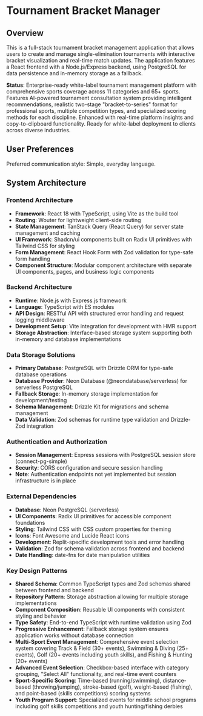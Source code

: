 # Tournament Bracket Manager

## Overview

This is a full-stack tournament bracket management application that allows users to create and manage single-elimination tournaments with interactive bracket visualization and real-time match updates. The application features a React frontend with a Node.js/Express backend, using PostgreSQL for data persistence and in-memory storage as a fallback.

**Status**: Enterprise-ready white-label tournament management platform with comprehensive sports coverage across 11 categories and 65+ sports. Features AI-powered tournament consultation system providing intelligent recommendations, realistic two-stage "bracket-to-series" format for professional sports, multiple competition types, and specialized scoring methods for each discipline. Enhanced with real-time platform insights and copy-to-clipboard functionality. Ready for white-label deployment to clients across diverse industries.

## User Preferences

Preferred communication style: Simple, everyday language.

## System Architecture

### Frontend Architecture
- **Framework**: React 18 with TypeScript, using Vite as the build tool
- **Routing**: Wouter for lightweight client-side routing
- **State Management**: TanStack Query (React Query) for server state management and caching
- **UI Framework**: Shadcn/ui components built on Radix UI primitives with Tailwind CSS for styling
- **Form Management**: React Hook Form with Zod validation for type-safe form handling
- **Component Structure**: Modular component architecture with separate UI components, pages, and business logic components

### Backend Architecture
- **Runtime**: Node.js with Express.js framework
- **Language**: TypeScript with ES modules
- **API Design**: RESTful API with structured error handling and request logging middleware
- **Development Setup**: Vite integration for development with HMR support
- **Storage Abstraction**: Interface-based storage system supporting both in-memory and database implementations

### Data Storage Solutions
- **Primary Database**: PostgreSQL with Drizzle ORM for type-safe database operations
- **Database Provider**: Neon Database (@neondatabase/serverless) for serverless PostgreSQL
- **Fallback Storage**: In-memory storage implementation for development/testing
- **Schema Management**: Drizzle Kit for migrations and schema management
- **Data Validation**: Zod schemas for runtime type validation and Drizzle-Zod integration

### Authentication and Authorization
- **Session Management**: Express sessions with PostgreSQL session store (connect-pg-simple)
- **Security**: CORS configuration and secure session handling
- **Note**: Authentication endpoints not yet implemented but session infrastructure is in place

### External Dependencies
- **Database**: Neon PostgreSQL (serverless)
- **UI Components**: Radix UI primitives for accessible component foundations
- **Styling**: Tailwind CSS with CSS custom properties for theming
- **Icons**: Font Awesome and Lucide React icons
- **Development**: Replit-specific development tools and error handling
- **Validation**: Zod for schema validation across frontend and backend
- **Date Handling**: date-fns for date manipulation utilities

### Key Design Patterns
- **Shared Schema**: Common TypeScript types and Zod schemas shared between frontend and backend
- **Repository Pattern**: Storage abstraction allowing for multiple storage implementations
- **Component Composition**: Reusable UI components with consistent styling and behavior
- **Type Safety**: End-to-end TypeScript with runtime validation using Zod
- **Progressive Enhancement**: Fallback storage system ensures application works without database connection
- **Multi-Sport Event Management**: Comprehensive event selection system covering Track & Field (30+ events), Swimming & Diving (25+ events), Golf (20+ events including youth skills), and Fishing & Hunting (20+ events)
- **Advanced Event Selection**: Checkbox-based interface with category grouping, "Select All" functionality, and real-time event counters
- **Sport-Specific Scoring**: Time-based (running/swimming), distance-based (throwing/jumping), stroke-based (golf), weight-based (fishing), and point-based (skills competitions) scoring systems
- **Youth Program Support**: Specialized events for middle school programs including golf skills competitions and youth hunting/fishing derbies